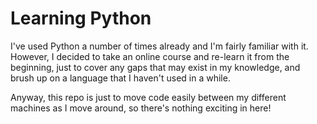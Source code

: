 # Learning Python

I've used Python a number of times already and I'm fairly familiar with it. However, I decided to take an online course and re-learn it from the beginning, just to cover any gaps that may exist in my knowledge, and brush up on a language that I haven't used in a while.

Anyway, this repo is just to move code easily between my different machines as I move around, so there's nothing exciting in here!
